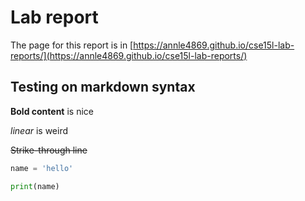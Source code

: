 # Lab report

The page for this report is in [https://annle4869.github.io/cse15l-lab-reports/](https://annle4869.github.io/cse15l-lab-reports/)

## Testing on markdown syntax

**Bold content** is nice

_linear_ is weird

~~Strike-through line~~

```py
name = 'hello'

print(name)
```
